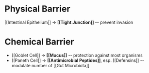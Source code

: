 # Physical Barrier
[[Intestinal Epithelium]] -> **[[Tight Junction]]** -- prevent invasion

# Chemical Barrier
- [[Goblet Cell]] -> **[[Mucus]]** -- protection against most organisms
- [[Paneth Cell]] -> **[[Antimicrobial Peptides]]**, esp. [[Defensins]] -- modulate number of [[Gut Microbiota]]